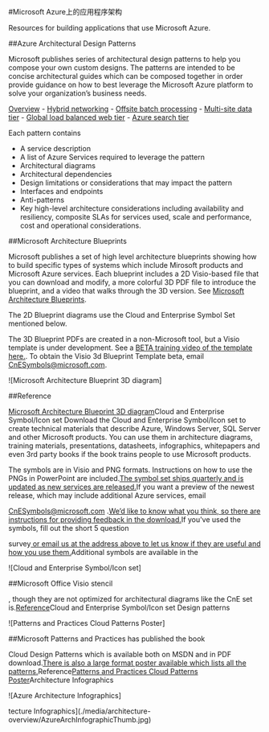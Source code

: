 <properties 
    pageTitle="Application Architecture on Microsoft Azure" 
    description="Architecture overview that covers common design patterns" 
    services="" 
    documentationCenter="" 
    authors="Rboucher" 
    manager="jwhit" 
    editor="mattshel"/>

<tags 
    ms.service="multiple" 
    ms.workload="na" 
    ms.tgt_pltfrm="na" 
    ms.devlang="na" 
    ms.topic="article" 
    ms.date="07/06/2015" 
    ms.author="robb"/>

#Microsoft Azure上的应用程序架构

Resources for building applications that use Microsoft Azure.

##Azure Architectural Design Patterns

Microsoft publishes series of architectural design patterns to help you compose your own custom designs.
The patterns are intended to be concise architectural guides which can be composed together in order provide guidance on how to best leverage the Microsoft Azure platform to solve your organization’s business needs.

[Overview](../azure-architectures-cpif-overview/) - 
[Hybrid networking](../azure-architectures-cpif-infrastructure-hybrid-networking/) - 
[Offsite batch processing](../azure-architectures-cpif-foundation-offsite-batch-processing-tier/) -
[Multi-site data tier](../azure-architectures-cpif-foundation-multi-site-data-tier/) -
[Global load balanced web tier](../azure-architectures-cpif-foundation-global-load-balanced-web-tier/) -
[Azure search tier](../azure-architectures-cpif-foundation-azure-search-tier/)

Each  pattern contains

*   A service description
*   A list of Azure Services required to leverage the pattern
*   Architectural diagrams
*   Architectural dependencies
*   Design limitations or considerations that may impact the pattern
*   Interfaces and endpoints
*   Anti-patterns
*   Key high-level architecture considerations including availability and resiliency, composite SLAs for services used, scale and performance, cost and operational considerations.

##Microsoft Architecture Blueprints

Microsoft publishes a set of high level architecture blueprints showing how to build specific types of systems which include  Mirosoft products and Microsoft Azure services.
Each blueprint includes a 2D Visio-based file that you can download and modify, a more colorful 3D PDF file to introduce the blueprint, and a video that walks through the 3D version.
See 
[Microsoft Architecture Blueprints](http://msdn.microsoft.com/dn630664).

The 2D Blueprint diagrams use the Cloud and Enterprise Symbol Set mentioned below.

The 3D Blueprint PDFs are created in a non-Microsoft tool, but a Visio template is under development.
See a [BETA training video of the template here.](http://aka.ms/3dBlueprintTemplate).
To obtain the Visio 3d Blueprint Template beta, email [CnESymbols@microsoft.com](mailto:CnESymbols@microsoft.com).

![Microsoft Architecture Blueprint 3D diagram]

##Reference

[Microsoft Architecture Blueprint 3D diagram](http://aka.ms/CnESymbols)Cloud and Enterprise Symbol/Icon set
Download the Cloud and Enterprise Symbol/Icon set
 to create technical materials that describe Azure, Windows Server, SQL Server and other Microsoft products.
You can use them in architecture diagrams, training materials, presentations, datasheets, infographics, whitepapers and even 3rd party books if the book trains people to use Microsoft products.

The symbols are in Visio and PNG formats.
Instructions on how to use the PNGs in PowerPoint are included.[The symbol set ships quarterly and is updated as new services are released.](mailto:CnESymbols@microsoft.com)If you want a preview of the newest release, which may include additional Azure services, email 

CnESymbols@microsoft.com
.[We’d like to know what you think, so there are instructions for providing feedback in the download.](http://aka.ms/azuresymbolssurveyv2)If you've used the symbols, fill out the short 5 question 

survey[ or email us at the address above to let us know if they are useful and how you use them.](http://www.microsoft.com/en-us/download/details.aspx?id=35772)Additional symbols are available in the 

![Cloud and Enterprise Symbol/Icon set]

##Microsoft Office Visio stencil

, though they are not optimized for architectural diagrams like the CnE set is.[Reference](http://msdn.microsoft.com/library/dn568099.aspx)Cloud and Enterprise Symbol/Icon set
Design patterns

![Patterns and Practices Cloud Patterns Poster]

##Microsoft Patterns and Practices has published the book 

Cloud Design Patterns
 which is available both on MSDN and in PDF download.[There is also a large format poster available which lists all the patterns.](http://azure.microsoft.com/documentation/infographics/building-real-world-cloud-apps/)Reference[Patterns and Practices Cloud Patterns Poster](http://azure.microsoft.com/documentation/infographics/cloud-services/)Architecture Infographics

![Azure Architecture Infographics]


tecture Infographics](./media/architecture-overview/AzureArchInfographicThumb.jpg)

